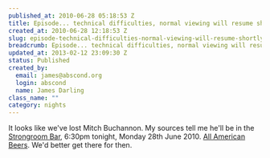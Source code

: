 ```yaml
--- 
published_at: 2010-06-28 05:18:53 Z
title: Episode... technical difficulties, normal viewing will resume shortly
created_at: 2010-06-28 12:18:53 Z
slug: episode-technical-difficulties-normal-viewing-will-resume-shortly
breadcrumb: Episode... technical difficulties, normal viewing will resume shortly
updated_at: 2013-02-12 23:09:30 Z
status: Published
created_by: 
  email: james@abscond.org
  login: abscond
  name: James Darling
class_name: ""
category: nights
---
```


It looks like we've lost Mitch Buchannon. My sources tell me he'll be in the [Strongroom Bar][1], 6:30pm tonight, Monday 28th June 2010. [All American Beers][2]. We'd better get there for then.

[1]:http://www.fancyapint.com/pubs/pub2927.php
[2]:http://events.myspace.com/External/Share/Event/View/4448162
